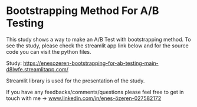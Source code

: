 # Bootstrapping Method For A/B Testing
This study shows a way to make an A/B Test with bootstrapping method. To see the study, please check the streamlit app link below and for the source code you can visit the python files.

Study:
https://enesozeren-bootstrapping-for-ab-testing-main-d8lwfe.streamlitapp.com/

Streamlit library is used for the presentation of the study.

If you have any feedbacks/comments/questions please feel free to get in touch with me -> www.linkedin.com/in/enes-özeren-027582172
